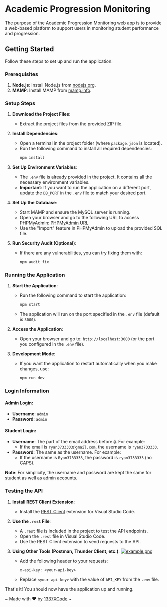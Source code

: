 # Academic Progression Monitoring

The purpose of the Academic Progression Monitoring web app is to provide a web-based platform to support users in monitoring student performance and progression.

## Getting Started

Follow these steps to set up and run the application.

### Prerequisites

1. **Node.js**: Install Node.js from [nodejs.org](https://nodejs.org/).
2. **MAMP**: Install MAMP from [mamp.info](https://www.mamp.info/).

### Setup Steps

1. **Download the Project Files**:
   - Extract the project files from the provided ZIP file.

2. **Install Dependencies**:
   - Open a terminal in the project folder (where `package.json` is located).
   - Run the following command to install all required dependencies:
     ```bash
     npm install
     ```

3. **Set Up Environment Variables**:
   - The `.env` file is already provided in the project. It contains all the necessary environment variables.
   - **Important**: If you want to run the application on a different port, update the `DB_PORT` in the `.env` file to match your desired port.

4. **Set Up the Database**:
   - Start MAMP and ensure the MySQL server is running.
   - Open your browser and go to the following URL to access PHPMyAdmin:
     [PHPMyAdmin URL](http://localhost/phpMyAdmin5/index.php?route=/server/import)
   - Use the "Import" feature in PHPMyAdmin to upload the provided SQL file.

5. **Run Security Audit (Optional)**:
   - If there are any vulnerabilities, you can try fixing them with:
     ```bash
     npm audit fix
     ```

### Running the Application

1. **Start the Application**:
   - Run the following command to start the application:
     ```bash
     npm start
     ```
   - The application will run on the port specified in the `.env` file (default is `3000`).

2. **Access the Application**:
   - Open your browser and go to: `http://localhost:3000` (or the port you configured in the `.env` file).

3. **Development Mode**:
   - If you want the application to restart automatically when you make changes, use:
     ```bash
     npm run dev
     ```

### Login Information

#### Admin Login:
- **Username**: `admin`
- **Password**: `admin`

#### Student Login:
- **Username**: The part of the email address before `@`. For example:
  - If the email is `ryan3733333@gmail.com`, the username is `ryan3733333`.
- **Password**: The same as the username. For example:
  - If the username is `Ryan3733333`, the password is `ryan3733333` (no CAPS).

**Note**: For simplicity, the username and password are kept the same for student as well as admin accounts.

### Testing the API

1. **Install REST Client Extension**:
   - Install the [REST Client](https://marketplace.visualstudio.com/items?itemName=humao.rest-client) extension for Visual Studio Code.

2. **Use the `.rest` File**:
   - A `.rest` file is included in the project to test the API endpoints.
   - Open the `.rest` file in Visual Studio Code.
   - Use the REST Client extension to send requests to the API.

3. **Using Other Tools (Postman, Thunder Client, etc.)**:
[![example.png](https://i.postimg.cc/w38Db3r3/head.png)](https://postimg.cc/5QgHX9bM)
   - Add the following header to your requests:
     ```
     x-api-key: <your-api-key>
     ```
   - Replace `<your-api-key>` with the value of `API_KEY` from the `.env` file.

That's it! You should now have the application up and running.

~ Made with ❤️ by [1337XCode](https://github.com/1337Xcode) ~